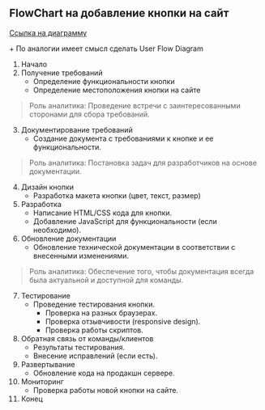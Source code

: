 ## FlowChart на добавление кнопки на сайт

[Ссылка на диаграмму](flow-chart-1.png)

\+ По аналогии имеет смысл сделать User Flow Diagram
1. Начало
2. Получение требований
   - Определение функциональности кнопки
   - Определение местоположения кнопки на сайте
> Роль аналитика: Проведение встречи с заинтересованными сторонами для сбора требований.
3. Документирование требований
   - Создание документа с требованиями к кнопке и ее функциональности.
> Роль аналитика: Постановка задач для разработчиков на основе документации.
4. Дизайн кнопки
   - Разработка макета кнопки (цвет, текст, размер)
5. Разработка
   - Написание HTML/CSS кода для кнопки.
   - Добавление JavaScript для функциональности (если необходимо).
6. Обновление документации
   - Обновление технической документации в соответствии с внесенными изменениями.
> Роль аналитика: Обеспечение того, чтобы документация всегда была актуальной и доступной для команды.
7. Тестирование
   - Проведение тестирования кнопки.
       - Проверка на разных браузерах.
       - Проверка отзывчивости (responsive design).
       - Проверка работы скриптов.
8. Обратная связь от команды/клиентов
   - Результаты тестирования.
   - Внесение исправлений (если есть).
9. Развертывание
   - Обновление кода на продакшн сервере.
10. Мониторинг
    - Проверка работы новой кнопки на сайте.
11. Конец